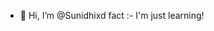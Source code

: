 - 👋 Hi, I’m @Sunidhixd
 fact :- I'm just learning! 

<!---
Sunidhixd/Sunidhixd is a ✨ special ✨ repository because its `README.md` (this file) appears on your GitHub profile.
You can click the Preview link to take a look at your changes.
--->
